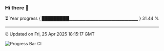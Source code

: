 ### Hi there 👋

⏳ Year progress { █████████▁▁▁▁▁▁▁▁▁▁▁▁▁▁▁▁▁▁▁▁▁ } 31.44 %

---

⏰ Updated on Fri, 25 Apr 2025 18:15:17 GMT

![Progress Bar CI](https://github.com/Shyam-Makwana/GitHub-Actions-Demo/workflows/Progress%20Bar%20CI/badge.svg)
